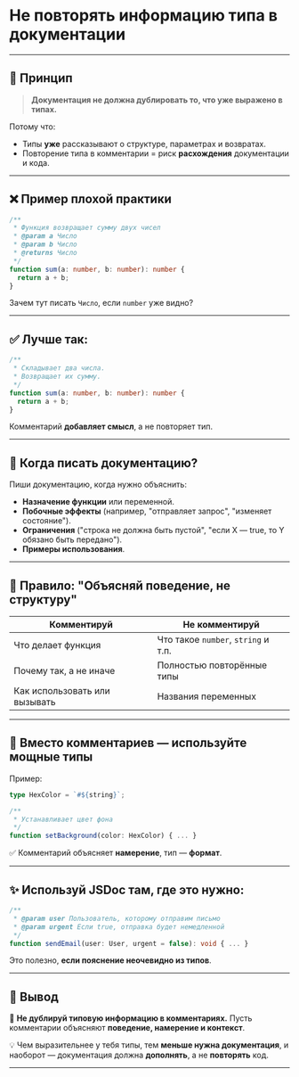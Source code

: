 
# Не повторять информацию типа в документации

---

## 🎯 Принцип

> **Документация не должна дублировать то, что уже выражено в типах.**

Потому что:

* Типы **уже** рассказывают о структуре, параметрах и возвратах.
* Повторение типа в комментарии = риск **расхождения** документации и кода.

---

## ❌ Пример плохой практики

```ts
/**
 * Функция возвращает сумму двух чисел
 * @param a Число
 * @param b Число
 * @returns Число
 */
function sum(a: number, b: number): number {
  return a + b;
}
```

Зачем тут писать `Число`, если `number` уже видно?

---

## ✅ Лучше так:

```ts
/**
 * Складывает два числа.
 * Возвращает их сумму.
 */
function sum(a: number, b: number): number {
  return a + b;
}
```

Комментарий **добавляет смысл**, а не повторяет тип.

---

## 🔧 Когда писать документацию?

Пиши документацию, когда нужно объяснить:

* **Назначение функции** или переменной.
* **Побочные эффекты** (например, "отправляет запрос", "изменяет состояние").
* **Ограничения** ("строка не должна быть пустой", "если X — true, то Y обязано быть передано").
* **Примеры использования**.

---

## 📌 Правило: "Объясняй поведение, не структуру"

| Комментируй                   | Не комментируй                      |
| ----------------------------- | ----------------------------------- |
| Что делает функция            | Что такое `number`, `string` и т.п. |
| Почему так, а не иначе        | Полностью повторённые типы          |
| Как использовать или вызывать | Названия переменных                 |

---

## 🤖 Вместо комментариев — используйте мощные типы

Пример:

```ts
type HexColor = `#${string}`;

/**
 * Устанавливает цвет фона
 */
function setBackground(color: HexColor) { ... }
```

✅ Комментарий объясняет **намерение**, тип — **формат**.

---

## ✨ Используй JSDoc там, где это нужно:

```ts
/**
 * @param user Пользователь, которому отправим письмо
 * @param urgent Если true, отправка будет немедленной
 */
function sendEmail(user: User, urgent = false): void { ... }
```

Это полезно, **если пояснение неочевидно из типов**.

---

## 🧠 Вывод

📌 **Не дублируй типовую информацию в комментариях.** Пусть комментарии объясняют **поведение, намерение и контекст**.

💡 Чем выразительнее у тебя типы, тем **меньше нужна документация**, и наоборот — документация должна **дополнять**, а не **повторять** код.

---
